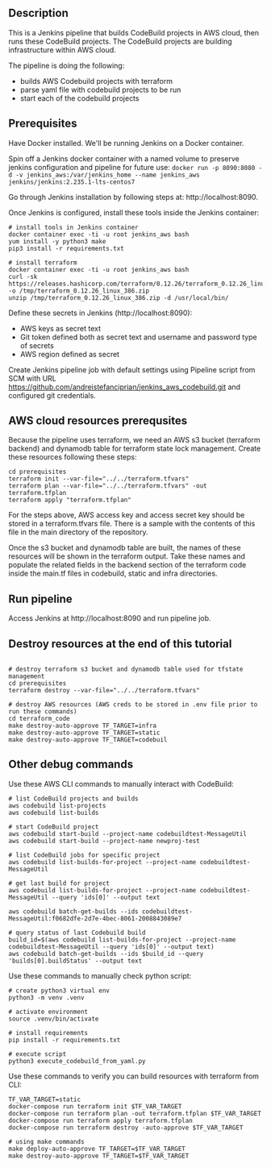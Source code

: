 ## Description

This is a Jenkins pipeline that builds CodeBuild projects in AWS cloud, then runs these CodeBuild projects.
The CodeBuild projects are building infrastructure within AWS cloud.

The pipeline is doing the following:
- builds AWS Codebuild projects with terraform
- parse yaml file with codebuild projects to be run
- start each of the codebuild projects

## Prerequisites

Have Docker installed. We'll be running Jenkins on a Docker container.

Spin off a Jenkins docker container with a named volume to preserve jenkins configuration and pipeline for future use:
```docker run -p 8090:8080 -d -v jenkins_aws:/var/jenkins_home --name jenkins_aws jenkins/jenkins:2.235.1-lts-centos7```

Go through Jenkins installation by following steps at: http://localhost:8090.

Once Jenkins is configured, install these tools inside the Jenkins container:
```
# install tools in Jenkins container
docker container exec -ti -u root jenkins_aws bash
yum install -y python3 make
pip3 install -r requirements.txt

# install terraform
docker container exec -ti -u root jenkins_aws bash
curl -sk https://releases.hashicorp.com/terraform/0.12.26/terraform_0.12.26_linux_386.zip -o /tmp/terraform_0.12.26_linux_386.zip
unzip /tmp/terraform_0.12.26_linux_386.zip -d /usr/local/bin/
```

Define these secrets in Jenkins (http://localhost:8090):
 - AWS keys as secret text
 - Git token defined both as secret text and username and password type of secrets
 - AWS region defined as secret

Create Jenkins pipeline job with default settings using Pipeline script from SCM with URL https://github.com/andreistefanciprian/jenkins_aws_codebuild.git and configured git credentials.

## AWS cloud resources prerequsites

Because the pipeline uses terraform, we need an AWS s3 bucket (terraform backend) and dynamodb table for terraform state lock management.
Create these resources following these steps:
```
cd prerequisites
terraform init --var-file="../../terraform.tfvars"
terraform plan --var-file="../../terraform.tfvars" -out terraform.tfplan
terraform apply "terraform.tfplan"
```

For the steps above, AWS access key and access secret key should be stored in a terraform.tfvars file.
There is a sample with the contents of this file in the main directory of the repository.

Once the s3 bucket and dynamodb table are built, the names of these resources will be shown in the terraform output.
Take these names and populate the related fields in the backend section of the terraform code inside the main.tf files in codebuild, static and infra directories.

## Run pipeline

Access Jenkins at http://localhost:8090 and run pipeline job.

## Destroy resources at the end of this tutorial
```

# destroy terraform s3 bucket and dynamodb table used for tfstate management
cd prerequisites
terraform destroy --var-file="../../terraform.tfvars"

# destroy AWS resources (AWS creds to be stored in .env file prior to run these commands)
cd terraform_code
make destroy-auto-approve TF_TARGET=infra
make destroy-auto-approve TF_TARGET=static
make destroy-auto-approve TF_TARGET=codebuil
```

## Other debug commands

Use these AWS CLI commands to manually interact with CodeBuild:
```
# list CodeBuild projects and builds
aws codebuild list-projects
aws codebuild list-builds

# start CodeBuild project
aws codebuild start-build --project-name codebuildtest-MessageUtil
aws codebuild start-build --project-name newproj-test

# list CodeBuild jobs for specific project
aws codebuild list-builds-for-project --project-name codebuildtest-MessageUtil

# get last build for project
aws codebuild list-builds-for-project --project-name codebuildtest-MessageUtil --query 'ids[0]' --output text

aws codebuild batch-get-builds --ids codebuildtest-MessageUtil:f0682dfe-2d7e-4bec-8061-2008843089e7

# query status of last Codebuild build
build_id=$(aws codebuild list-builds-for-project --project-name codebuildtest-MessageUtil --query 'ids[0]' --output text)
aws codebuild batch-get-builds --ids $build_id --query 'builds[0].buildStatus' --output text
```

Use these commands to manually check python script:
```
# create python3 virtual env
python3 -m venv .venv

# activate environment
source .venv/bin/activate

# install requirements
pip install -r requirements.txt

# execute script
python3 execute_codebuild_from_yaml.py
```

Use these commands to verify you can build resources with terraform from CLI:
```
TF_VAR_TARGET=static
docker-compose run terraform init $TF_VAR_TARGET
docker-compose run terraform plan -out terraform.tfplan $TF_VAR_TARGET
docker-compose run terraform apply terraform.tfplan
docker-compose run terraform destroy -auto-approve $TF_VAR_TARGET

# using make commands
make deploy-auto-approve TF_TARGET=$TF_VAR_TARGET
make destroy-auto-approve TF_TARGET=$TF_VAR_TARGET
```